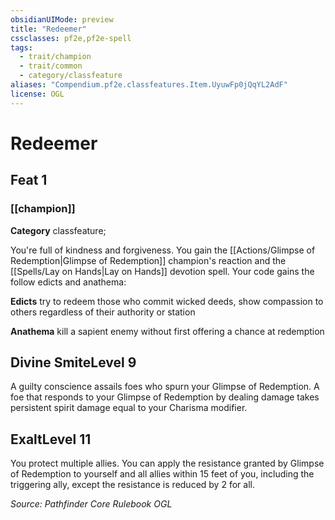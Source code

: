 ```yaml
---
obsidianUIMode: preview
title: "Redeemer"
cssclasses: pf2e,pf2e-spell
tags:
  - trait/champion
  - trait/common
  - category/classfeature
aliases: "Compendium.pf2e.classfeatures.Item.UyuwFp0jQqYL2AdF"
license: OGL
---
```

# Redeemer
## Feat 1
### [[champion]]

**Category** classfeature; 




You're full of kindness and forgiveness. You gain the [[Actions/Glimpse of Redemption|Glimpse of Redemption]] champion's reaction and the [[Spells/Lay on Hands|Lay on Hands]] devotion spell. Your code gains the follow edicts and anathema:

**Edicts** try to redeem those who commit wicked deeds, show compassion to others regardless of their authority or station

**Anathema** kill a sapient enemy without first offering a chance at redemption

## Divine SmiteLevel 9

A guilty conscience assails foes who spurn your Glimpse of Redemption. A foe that responds to your Glimpse of Redemption by dealing damage takes persistent spirit damage equal to your Charisma modifier.

## ExaltLevel 11

You protect multiple allies. You can apply the resistance granted by Glimpse of Redemption to yourself and all allies within 15 feet of you, including the triggering ally, except the resistance is reduced by 2 for all.

*Source: Pathfinder Core Rulebook*
*OGL*
